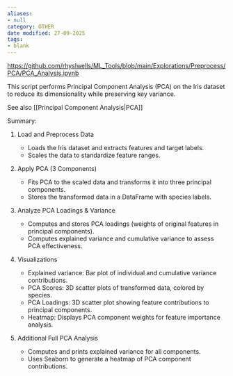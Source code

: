 ```yaml
---
aliases:
- null
category: OTHER
date modified: 27-09-2025
tags:
- blank
---
```

https://github.com/rhyslwells/ML_Tools/blob/main/Explorations/Preprocess/PCA/PCA_Analysis.ipynb

This script performs Principal Component Analysis (PCA) on the Iris dataset to reduce its dimensionality while preserving key variance. 

See also [[Principal Component Analysis|PCA]]

Summary:

1. Load and Preprocess Data
    - Loads the Iris dataset and extracts features and target labels.
    - Scales the data to standardize feature ranges.

2. Apply PCA (3 Components)
    - Fits PCA to the scaled data and transforms it into three principal components.
    - Stores the transformed data in a DataFrame with species labels.
    
3. Analyze PCA Loadings & Variance
    - Computes and stores PCA loadings (weights of original features in principal components).
    - Computes explained variance and cumulative variance to assess PCA effectiveness.

4. Visualizations
    - Explained variance: Bar plot of individual and cumulative variance contributions.
    - PCA Scores: 3D scatter plots of transformed data, colored by species.
    - PCA Loadings: 3D scatter plot showing feature contributions to principal components.
    - Heatmap: Displays PCA component weights for feature importance analysis.

5. Additional Full PCA Analysis
    - Computes and prints explained variance for all components.
    - Uses Seaborn to generate a heatmap of PCA component contributions.